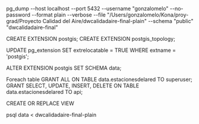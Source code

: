 pg_dump --host localhost --port 5432 --username "gonzalomelo" --no-password  --format plain --verbose --file "/Users/gonzalomelo/Kona/proy-grad/Proyecto Calidad del Aire/dwcalidadaire-final-plain" --schema "public" "dwcalidadaire-final"

CREATE EXTENSION postgis; CREATE EXTENSION postgis_topology;

UPDATE pg_extension 
  SET extrelocatable = TRUE 
    WHERE extname = 'postgis';

ALTER EXTENSION postgis 
  SET SCHEMA data;

Foreach table
  GRANT ALL ON TABLE data.estacionesdelared TO superuser;
  GRANT SELECT, UPDATE, INSERT, DELETE ON TABLE data.estacionesdelared TO api;

  CREATE OR REPLACE VIEW

psql data < dwcalidadaire-final-plain